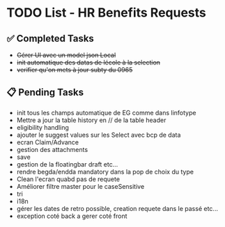 # TODO List - HR Benefits Requests

## ✅ Completed Tasks
- ~~Gérer UI avec un model json Local~~
- ~~init automatique des datas de lécole à la selection~~
- ~~verifier qu'on mets à jour subty du 0965~~

## 📋 Pending Tasks

- init tous les champs automatique de EG comme dans linfotype
- Mettre a jour la table history en // de la table header
- eligibility handling
- ajouter le suggest values sur les Select avec bcp de data
- ecran Claim/Advance
- gestion des attachments
- save
- gestion de la floatingbar draft etc...
- rendre begda/endda mandatory dans la pop de choix du type
- Clean l'ecran quabd pas de requete
- Améliorer filtre master pour le caseSensitive
- tri
- i18n
- gérer les dates de retro possible, creation requete dans le passé etc...
- exception coté back a gerer coté front
